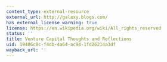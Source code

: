 ```yaml
---
content_type: external-resource
external_url: http://galaxy.blogs.com/
has_external_license_warning: true
license: https://en.wikipedia.org/wiki/All_rights_reserved
status: ''
title: Venture Capital Thoughts and Reflections
uid: 19486c8c-f4db-4a64-ac94-1fd26214a3df
wayback_url: ''
---
```

